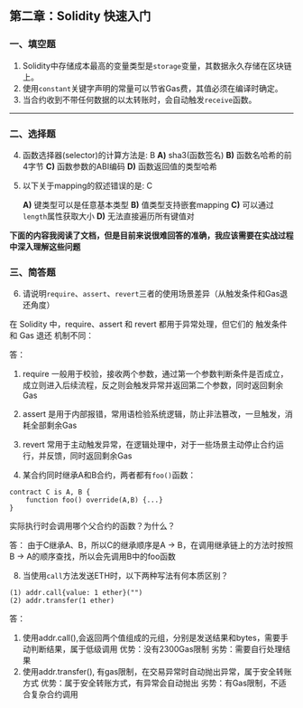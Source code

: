## 第二章：Solidity 快速入门

### 一、填空题

1. Solidity中存储成本最高的变量类型是`storage`变量，其数据永久存储在区块链上。
2. 使用`constant`关键字声明的常量可以节省Gas费，其值必须在编译时确定。
3. 当合约收到不带任何数据的以太转账时，会自动触发`receive`函数。

---

### 二、选择题

4. 函数选择器(selector)的计算方法是: B
   **A)** sha3(函数签名)
   **B)** 函数名哈希的前4字节
   **C)** 函数参数的ABI编码
   **D)** 函数返回值的类型哈希

5. 以下关于mapping的叙述错误的是: C

   **A)** 键类型可以是任意基本类型
   **B)** 值类型支持嵌套mapping
   **C)** 可以通过`length`属性获取大小
   **D)** 无法直接遍历所有键值对

**下面的内容我阅读了文档，但是目前来说很难回答的准确，我应该需要在实战过程中深入理解这些问题**

### 三、简答题

6. 请说明`require`、`assert`、`revert`三者的使用场景差异（从触发条件和Gas退还角度）

在 Solidity 中，require、assert 和 revert 都用于异常处理，但它们的 触发条件 和 Gas 退还 机制不同：

答：
1. require 一般用于校验，接收两个参数，通过第一个参数判断条件是否成立，成立则进入后续流程，反之则会触发异常并返回第二个参数，同时返回剩余Gas
2. assert 是用于内部报错，常用语检验系统逻辑，防止非法篡改，一旦触发，消耗全部剩余Gas
3. revert 常用于主动触发异常，在逻辑处理中，对于一些场景主动停止合约运行，并反馈，同时返回剩余Gas

7. 某合约同时继承A和B合约，两者都有`foo()`函数：

```solidity
contract C is A, B {
    function foo() override(A,B) {...}
}
```
实际执行时会调用哪个父合约的函数？为什么？

答：
由于C继承A、B，所以C的继承顺序是A -> B，在调用继承链上的方法时按照B -> A的顺序查找，所以会先调用B中的foo函数


8. 当使用`call`方法发送ETH时，以下两种写法有何本质区别？

```solidity
(1) addr.call{value: 1 ether}("")
(2) addr.transfer(1 ether)
```

答：
1. 使用addr.call(),会返回两个值组成的元组，分别是发送结果和bytes，需要手动判断结果，属于低级调用
   优势：没有2300Gas限制
   劣势：需要自行处理结果
2. 使用addr.transfer(), 有gas限制，在交易异常时自动抛出异常，属于安全转账方式
   优势：属于安全转账方式，有异常会自动抛出
   劣势：有Gas限制，不适合复杂合约调用